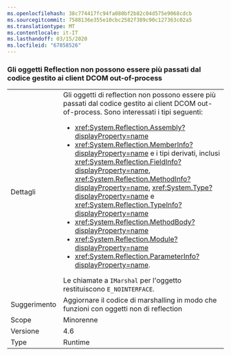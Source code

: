 ```yaml
---
ms.openlocfilehash: 38c774417fc94fa080bf2b82c04d575e9068cdcb
ms.sourcegitcommit: 7588136e355e10cbc2582f389c90c127363c02a5
ms.translationtype: MT
ms.contentlocale: it-IT
ms.lasthandoff: 03/15/2020
ms.locfileid: "67858526"
---
```

### <a name="reflection-objects-can-no-longer-be-passed-from-managed-code-to-out-of-process-dcom-clients"></a>Gli oggetti Reflection non possono essere più passati dal codice gestito ai client DCOM out-of-process

|   |   |
|---|---|
|Dettagli|Gli oggetti di reflection non possono essere più passati dal codice gestito ai client DCOM out-of-process. Sono interessati i tipi seguenti:<ul><li><xref:System.Reflection.Assembly?displayProperty=name></li><li><xref:System.Reflection.MemberInfo?displayProperty=name> e i tipi derivati, inclusi <xref:System.Reflection.FieldInfo?displayProperty=name>, <xref:System.Reflection.MethodInfo?displayProperty=name>, <xref:System.Type?displayProperty=name> e <xref:System.Reflection.TypeInfo?displayProperty=name></li><li><xref:System.Reflection.MethodBody?displayProperty=name></li><li><xref:System.Reflection.Module?displayProperty=name></li><li><xref:System.Reflection.ParameterInfo?displayProperty=name>.</li></ul>Le chiamate a <code>IMarshal</code> per l'oggetto restituiscono <code>E_NOINTERFACE</code>.|
|Suggerimento|Aggiornare il codice di marshalling in modo che funzioni con oggetti non di reflection|
|Scope|Minorenne|
|Versione|4.6|
|Type|Runtime|
